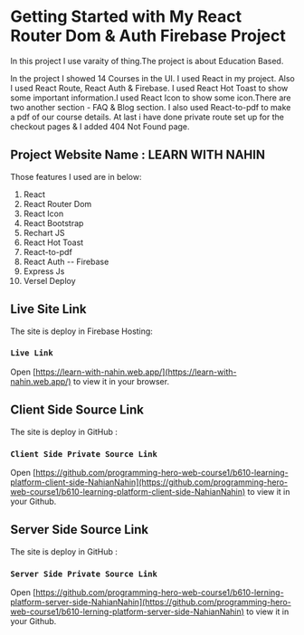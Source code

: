 # Getting Started with My React Router Dom & Auth Firebase Project

In this project I use varaity of thing.The project is about Education Based.

In the project I showed 14 Courses in the UI. I used React in my project. Also I used React Route, React Auth & Firebase. I used React Hot Toast to show some important information.I used React Icon to show some icon.There are two another section - FAQ & Blog section. I also used React-to-pdf to make a pdf of our course details. At last i have done private route set up for the checkout pages & I added 404 Not Found page.

## Project Website Name : LEARN WITH NAHIN

Those features I used are in below:

1. React
2. React Router Dom
3. React Icon
4. React Bootstrap
5. Rechart JS
6. React Hot Toast
7. React-to-pdf
8. React Auth -- Firebase
9. Express Js
10. Versel Deploy

## Live Site Link

The site is deploy in Firebase Hosting:

### `Live Link`

Open [https://learn-with-nahin.web.app/](https://learn-with-nahin.web.app/) to view it in your browser.

## Client Side Source  Link

The site is deploy in GitHub :

### `Client Side Private Source Link`

Open [https://github.com/programming-hero-web-course1/b610-learning-platform-client-side-NahianNahin](https://github.com/programming-hero-web-course1/b610-learning-platform-client-side-NahianNahin) to view it in your Github.


## Server Side Source  Link

The site is deploy in GitHub :

### `Server Side Private Source Link`

Open [https://github.com/programming-hero-web-course1/b610-lerning-platform-server-side-NahianNahin](https://github.com/programming-hero-web-course1/b610-lerning-platform-server-side-NahianNahin) to view it in your Github.